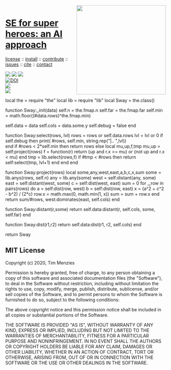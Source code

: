 <a class=sehero name=top> 
<img align=right width=280 src="https://images-wixmp-ed30a86b8c4ca887773594c2.wixmp.com/f/2c218305-10f7-4dc5-b98c-8944ea7c6b98/d92z77z-85f30213-a950-43e6-93aa-ca906c6b4aac.jpg?token=eyJ0eXAiOiJKV1QiLCJhbGciOiJIUzI1NiJ9.eyJzdWIiOiJ1cm46YXBwOiIsImlzcyI6InVybjphcHA6Iiwib2JqIjpbW3sicGF0aCI6IlwvZlwvMmMyMTgzMDUtMTBmNy00ZGM1LWI5OGMtODk0NGVhN2M2Yjk4XC9kOTJ6Nzd6LTg1ZjMwMjEzLWE5NTAtNDNlNi05M2FhLWNhOTA2YzZiNGFhYy5qcGcifV1dLCJhdWQiOlsidXJuOnNlcnZpY2U6ZmlsZS5kb3dubG9hZCJdfQ.BY_xZ9vtOug8jM-lzpvybhtGb2rItxHbWs1sDGlNEAY">
<h1><a href="/README.md#top">SE for super heroes: an AI approach</a></h1> 
<p> <a
href="https://github.com/sehero/lua/blob/master/LICENSE">license</a> :: <a
href="https://github.com/sehero/lua/blob/master/INSTALL.md#top">install</a> :: <a
href="https://github.com/sehero/lua/blob/master/CODE_OF_CONDUCT.md#top">contribute</a> :: <a
href="https://github.com/sehero/lua/issues">issues</a> :: <a
href="https://github.com/sehero/lua/blob/master/CITATION.md#top">cite</a> :: <a
href="https://github.com/sehero/lua/blob/master/CONTACT.md#top">contact</a> </p><p> 
<img src="https://img.shields.io/badge/license-mit-red">   
<img src="https://img.shields.io/badge/language-lua-orange">    
<img src="https://img.shields.io/badge/purpose-ai,se-blueviolet"><br>
<a href="https://zenodo.org/badge/latestdoi/263210595"><img src="https://zenodo.org/badge/263210595.svg" alt="DOI"></a><br>
<img src="https://img.shields.io/badge/platform-mac,*nux-informational"><br>
<a href="https://travis-ci.org/github/sehero/lua"><img 
src="https://travis-ci.org/sehero/lua.svg?branch=master"></a><br>  
</p>
local the  = require "the"
local lib  = require "lib"
local Sway = the.class()

function Sway:_init(data)
  self.n     = the.fmap.n
  self.far   = the.fmap.far
  self.min   = math.floor((#data.rows)^the.fmap.min)

  self.data  = data 
  self.cols  = data.some.y
  self.debug = false
end 

function Sway:select(rows, lvl)
  rows = rows or self.data.rows
  lvl  = lvl or 0
  if self.debug then 
    print( #rows, self.min, string.rep("|.. ",lvl))  
  end
  if   #rows < 2*self.min 
  then return rows
  else
    local mu,up,f,tmp
    mu,up = self:project(rows)
    f     = function(r) return (up     and r.x >= mu) or 
                                (not up and r.x <  mu) end
    tmp   = lib.select(rows,f)
    if #tmp < #rows then 
      return self:select(tmp, lvl+1) end end 
end

function Sway:project(rows)
  local some,any,west,east,a,b,c,x,sum
  some = lib.anys(rows, self.n)
  any  = lib.any(some)
  west = self:distant(any,  some)
  east = self:distant(west, some)
  c    = self:dist(west, east)
  sum  = 0
  for _,row in pairs(rows) do
    a     = self:dist(row, west)
    b     = self:dist(row, east)
    x     = (a^2 + c^2 - b^2) / (2*c)
    row.x = math.max(0, math.min(1, x))
    sum   = sum + row.x
  end
  return sum/#rows, west:dominates(east, self.cols)
end

function Sway:distant(r,some)
  return self.data:distant(r, self.cols, some, self.far) end 

function Sway:dist(r1,r2)
  return self.data:dist(r1, r2, self.cols) end

return Sway

## MIT License

Copyright (c) 2020, Tim Menzies

Permission is hereby granted, free of charge, to any person obtaining a copy
of this software and associated documentation files (the "Software"), to deal
in the Software without restriction, including without limitation the rights
to use, copy, modify, merge, publish, distribute, sublicense, and/or sell
copies of the Software, and to permit persons to whom the Software is
furnished to do so, subject to the following conditions:

The above copyright notice and this permission notice shall be included in all
copies or substantial portions of the Software.

THE SOFTWARE IS PROVIDED "AS IS", WITHOUT WARRANTY OF ANY KIND, EXPRESS OR
IMPLIED, INCLUDING BUT NOT LIMITED TO THE WARRANTIES OF MERCHANTABILITY,
FITNESS FOR A PARTICULAR PURPOSE AND NONINFRINGEMENT. IN NO EVENT SHALL THE
AUTHORS OR COPYRIGHT HOLDERS BE LIABLE FOR ANY CLAIM, DAMAGES OR OTHER
LIABILITY, WHETHER IN AN ACTION OF CONTRACT, TORT OR OTHERWISE, ARISING FROM,
OUT OF OR IN CONNECTION WITH THE SOFTWARE OR THE USE OR OTHER DEALINGS IN THE
SOFTWARE.
